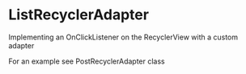 # ListRecyclerAdapter
Implementing an OnClickListener on the RecyclerView with a custom adapter

For an example see PostRecyclerAdapter class

